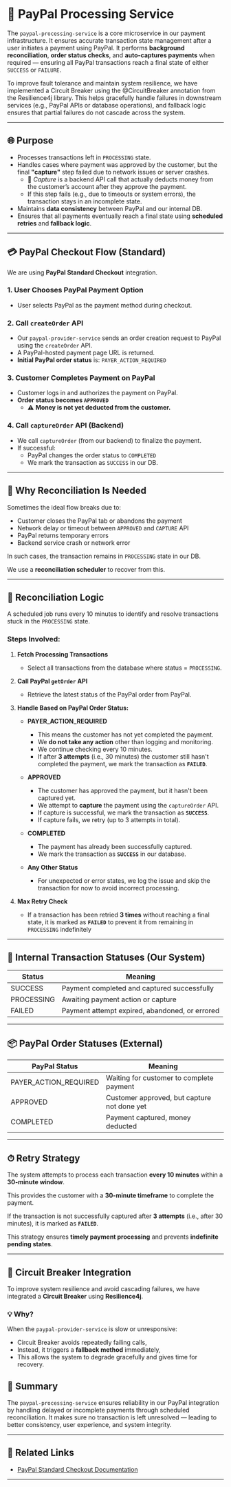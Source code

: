 # 🧾 PayPal Processing Service

The `paypal-processing-service` is a core microservice in our payment infrastructure. It ensures accurate transaction state management after a user initiates a payment using PayPal. It performs **background reconciliation**, **order status checks**, and **auto-captures payments** when required — ensuring all PayPal transactions reach a final state of either `SUCCESS` or `FAILURE`.

To improve fault tolerance and maintain system resilience, we have implemented a Circuit Breaker using the @CircuitBreaker annotation from the Resilience4j library. This helps gracefully handle failures in downstream services (e.g., PayPal APIs or database operations), and fallback logic ensures that partial failures do not cascade across the system.

---

## 🌐 Purpose

- Processes transactions left in `PROCESSING` state.
- Handles cases where payment was approved by the customer, but the final **"capture"** step failed due to network issues or server crashes.
    - 📌 *Capture* is a backend API call that actually deducts money from the customer’s account after they approve the payment.
    - If this step fails (e.g., due to timeouts or system errors), the transaction stays in an incomplete state.
- Maintains **data consistency** between PayPal and our internal DB.
- Ensures that all payments eventually reach a final state using **scheduled retries** and **fallback logic**.

---

## 💳 PayPal Checkout Flow (Standard)

We are using **PayPal Standard Checkout** integration.

### 1. User Chooses PayPal Payment Option

- User selects PayPal as the payment method during checkout.

### 2. Call `createOrder` API

- Our `paypal-provider-service` sends an order creation request to PayPal using the `createOrder` API.
- A PayPal-hosted payment page URL is returned.
- **Initial PayPal order status** is: `PAYER_ACTION_REQUIRED`

### 3. Customer Completes Payment on PayPal

- Customer logs in and authorizes the payment on PayPal.
- **Order status becomes `APPROVED`**
  - ⚠️ **Money is not yet deducted from the customer.**

### 4. Call `captureOrder` API (Backend)

- We call `captureOrder` (from our backend) to finalize the payment.
- If successful:
  - PayPal changes the order status to `COMPLETED`
  - We mark the transaction as `SUCCESS` in our DB.

---

## 🔁 Why Reconciliation Is Needed

Sometimes the ideal flow breaks due to:

- Customer closes the PayPal tab or abandons the payment
- Network delay or timeout between `APPROVED` and `CAPTURE` API
- PayPal returns temporary errors
- Backend service crash or network error

In such cases, the transaction remains in `PROCESSING` state in our DB.

We use a **reconciliation scheduler** to recover from this.

---

## 🔄 Reconciliation Logic

A scheduled job runs every 10 minutes to identify and resolve transactions stuck in the `PROCESSING` state.

### Steps Involved:

1. **Fetch Processing Transactions**  
   - Select all transactions from the database where status = `PROCESSING`.

2. **Call PayPal `getOrder` API**  
   - Retrieve the latest status of the PayPal order from PayPal.

3. **Handle Based on PayPal Order Status:**

   - **PAYER_ACTION_REQUIRED**  
     - This means the customer has not yet completed the payment.  
     - We **do not take any action** other than logging and monitoring.
     - We continue checking every 10 minutes.  
     - If after **3 attempts** (i.e., 30 minutes) the customer still hasn't completed the payment, we mark the transaction as **`FAILED`**.

   - **APPROVED**  
     - The customer has approved the payment, but it hasn't been captured yet.  
     - We attempt to **capture** the payment using the `captureOrder` API.  
     - If capture is successful, we mark the transaction as **`SUCCESS`**.  
     - If capture fails, we retry (up to 3 attempts in total).

   - **COMPLETED**  
     - The payment has already been successfully captured.  
     - We mark the transaction as **`SUCCESS`** in our database.

   - **Any Other Status**  
     - For unexpected or error states, we log the issue and skip the transaction for now to avoid incorrect processing.

4. **Max Retry Check**  
   - If a transaction has been retried **3 times** without reaching a final state, it is marked as **`FAILED`** to prevent it from remaining in `PROCESSING` indefinitely

---

## 🧾 Internal Transaction Statuses (Our System)

| Status     | Meaning                                          |
|------------|--------------------------------------------------|
| SUCCESS    | Payment completed and captured successfully      |
| PROCESSING | Awaiting payment action or capture               |
| FAILED     | Payment attempt expired, abandoned, or errored   |

---

## 📦 PayPal Order Statuses (External)

| PayPal Status         | Meaning                                      |
|-----------------------|----------------------------------------------|
| PAYER_ACTION_REQUIRED | Waiting for customer to complete payment     |
| APPROVED              | Customer approved, but capture not done yet |
| COMPLETED             | Payment captured, money deducted             |

---

## ⏱ Retry Strategy

The system attempts to process each transaction **every 10 minutes** within a **30-minute window**.

This provides the customer with a **30-minute timeframe** to complete the payment.

If the transaction is not successfully captured after **3 attempts** (i.e., after 30 minutes), it is marked as **`FAILED`**.

This strategy ensures **timely payment processing** and prevents **indefinite pending states**.

---

## 🧯 Circuit Breaker Integration

To improve system resilience and avoid cascading failures, we have integrated a **Circuit Breaker** using **Resilience4j**.

### 💡 Why?

When the `paypal-provider-service` is slow or unresponsive:
- Circuit Breaker avoids repeatedly failing calls,
- Instead, it triggers a **fallback method** immediately,
- This allows the system to degrade gracefully and gives time for recovery.

## 🧠 Summary

The `paypal-processing-service` ensures reliability in our PayPal integration by handling delayed or incomplete payments through scheduled reconciliation. It makes sure no transaction is left unresolved — leading to better consistency, user experience, and system integrity.

---

## 📌 Related Links

- [PayPal Standard Checkout Documentation](https://developer.paypal.com/studio/checkout/standard/getstarted)

---

